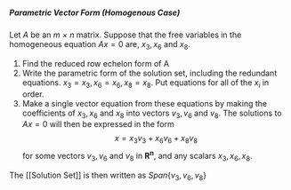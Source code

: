 ##### Parametric Vector Form (Homogenous Case)
Let *A* be an *m $\times$ n* matrix. Suppose that the free variables in the homogeneous equation $Ax=0$ are, $x_{3}, x_6$ and $x_8$. 
1. Find the reduced row echelon form of A
2. Write the parametric form of the solution set, including the redundant equations. $x_{3}= x_{3}, x_{6}= x_{6}, x_{8}= x_8$. Put equations for all of the $x_i$ in order.
3. Make a single vector equation from these equations by making the coefficients of $x_{3}, x_6$  and $x_8$ into vectors $v_{3}, v_{6}$ and $v_{8}$.
The solutions to $Ax =0$ will then be expressed in the form $$x=x_{3}v_{3}+x_{6}v_{6}+x_{8}v_{8}$$
for some vectors $v_{3}, v_{6}$ and $v_{8}$ in $\mathbf{R^n}$, and any scalars $x_{3}, x_{6}, x_{8}$.

The [[Solution Set]] is then written as $Span\{v_{3}, v_{6}, v_{8}\}$ 

